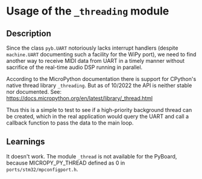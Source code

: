 Usage of the `_threading` module
================================

Description
-----------

Since the class `pyb.UART` notoriously lacks interrupt handlers
(despite `machine.UART` documenting such a facility for the WiPy port),
we need to find another way to receive MIDI data from UART in a timely
manner without sacrifice of the real-time audio DSP running in parallel.

According to the MicroPython documentation there is support for CPython's
native thread library `_threading`. But as of 10/2022 the API is neither
stable nor documented. See: https://docs.micropython.org/en/latest/library/_thread.html

Thus this is a simple to test to see if a high-priority background thread
can be created, which in the real application would query the UART and call
a callback function to pass the data to the main loop.

Learnings
---------

It doesn't work. The module `_thread` is not available for the PyBoard,
because MICROPY_PY_THREAD defined as 0 in `ports/stm32/mpconfigport.h`.